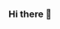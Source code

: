 ### Hi there 👋

<!--
**ext1z/ext1z** is a ✨ _special_ ✨ repository because its `README.md` (this file) appears on your GitHub profile.


- 🌱 I’m currently learning C# ASP.NET.
- ⚡ My bootcamp projects: https://github.com/ilmhub-uz/FurnitureShopMicroservice,  https://github.com/ilmhub-uz/FurnitureShopMicroservice
-->
